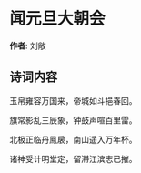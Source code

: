 # 闻元旦大朝会

**作者**: 刘敞

## 诗词内容

玉帛雍容万国来，帝城如斗挹春回。

旗常影乱三辰象，钟鼓声喧百里雷。

北极正临丹鳯扆，南山遥入万年杯。

诸神受计明堂定，留滞江滨志已摧。

